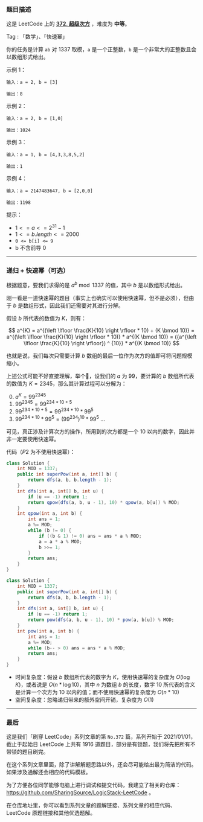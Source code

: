 ### 题目描述

这是 LeetCode 上的 **[372. 超级次方](https://leetcode-cn.com/problems/super-pow/solution/gong-shui-san-xie-di-gui-kuai-su-mi-ying-yx1j/)** ，难度为 **中等**。

Tag : 「数学」、「快速幂」



你的任务是计算 `ab` 对 $1337$ 取模，`a` 是一个正整数，`b` 是一个非常大的正整数且会以数组形式给出。

示例 1：
```
输入：a = 2, b = [3]

输出：8
```
示例 2：
```
输入：a = 2, b = [1,0]

输出：1024
```
示例 3：
```
输入：a = 1, b = [4,3,3,8,5,2]

输出：1
```
示例 4：
```
输入：a = 2147483647, b = [2,0,0]

输出：1198
```

提示：
* $1 <= a <= 2^{31} - 1$
* $1 <= b.length <= 2000$
* `0 <= b[i] <= 9`
* b 不含前导 0

---

### 递归 + 快速幂（可选）

根据题意，要我们求得的是 $a^b \bmod {1337}$ 的值，其中 $b$ 是以数组形式给出。

刚一看是一道快速幂的题目（事实上也确实可以使用快速幂，但不是必须），但由于 $b$ 是数组形式，因此我们还需要对其进行分解。

假设 $b$ 所代表的数值为 $K$，则有：

$$
a^{K} = a^{(\left \lfloor \frac{K}{10} \right \rfloor * 10) + (K \bmod 10)} = a^{(\left \lfloor \frac{K}{10} \right \rfloor * 10)} * a^{(K \bmod 10)} = ({a^{\left \lfloor \frac{K}{10} \right \rfloor}) ^  {10}} * a^{(K \bmod 10)}
$$

也就是说，我们每次只需要计算 $b$ 数组的最后一位作为次方的值即可将问题规模缩小。

上述公式可能不好直接理解，举个🌰，设我们的 $a$ 为 $99$，要计算的 $b$ 数组所代表的数值为 $K = 2345$，那么其计算过程可以分解为：

0. $a^K = 99^{2345}$
1. $99^{2345} = 99^{234 * 10 + 5}$
2. $99^{234 * 10 + 5} = 99^{234 * 10} * 99^{5}$
3. $99^{234 * 10} * 99^{5} = {(99^{234})}^{10} * 99^{5}$
...

可见，真正涉及计算次方的操作，所用到的次方都是一个 $10$ 以内的数字，因此并非一定要使用快速幂。

代码（$P2$ 为不使用快速幂）：
```Java
class Solution {
    int MOD = 1337;
    public int superPow(int a, int[] b) {
        return dfs(a, b, b.length - 1);
    }
    int dfs(int a, int[] b, int u) {
        if (u == -1) return 1;
        return qpow(dfs(a, b, u - 1), 10) * qpow(a, b[u]) % MOD;
    }
    int qpow(int a, int b) {
        int ans = 1;
        a %= MOD;
        while (b != 0) {
            if ((b & 1) != 0) ans = ans * a % MOD;
            a = a * a % MOD;
            b >>= 1;
        }
        return ans;
    }
}
```


```Java
class Solution {
    int MOD = 1337;
    public int superPow(int a, int[] b) {
        return dfs(a, b, b.length - 1);
    }
    int dfs(int a, int[] b, int u) {
        if (u == -1) return 1;
        return pow(dfs(a, b, u - 1), 10) * pow(a, b[u]) % MOD;
    }
    int pow(int a, int b) {
        int ans = 1;
        a %= MOD;
        while (b-- > 0) ans = ans * a % MOD;
        return ans;
    }
}
```
* 时间复杂度：假设 $b$ 数组所代表的数字为 $K$，使用快速幂的复杂度为 $O(\log{K})$，或者说是 $O(n * \log{10})$，其中 $n$ 为数组 $b$ 的长度，数字 $10$ 所代表的含义是计算一个次方为 $10$ 以内的值；而不使用快速幂的复杂度为 $O(n * 10)$
* 空间复杂度：忽略递归带来的额外空间开销，复杂度为 $O(1)$

---

### 最后

这是我们「刷穿 LeetCode」系列文章的第 `No.372` 篇，系列开始于 2021/01/01，截止于起始日 LeetCode 上共有 1916 道题目，部分是有锁题，我们将先把所有不带锁的题目刷完。

在这个系列文章里面，除了讲解解题思路以外，还会尽可能给出最为简洁的代码。如果涉及通解还会相应的代码模板。

为了方便各位同学能够电脑上进行调试和提交代码，我建立了相关的仓库：https://github.com/SharingSource/LogicStack-LeetCode 。

在仓库地址里，你可以看到系列文章的题解链接、系列文章的相应代码、LeetCode 原题链接和其他优选题解。

